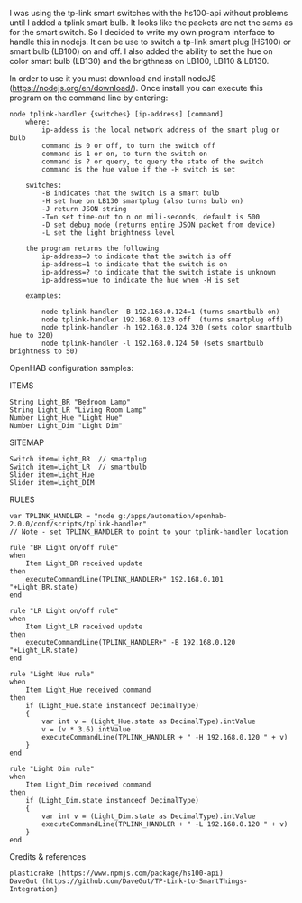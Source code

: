 I was using the tp-link smart switches with the hs100-api without problems until I added a tplink smart bulb.
It looks like the packets are not the sams as for the smart switch. So I decided to write my own
program interface to handle this in nodejs. It can be use to switch a tp-link smart plug (HS100) or 
smart bulb (LB100) on and off. I also added the ability to set the hue on color smart bulb (LB130)
and the brigthness on LB100, LB110 & LB130.

In order to use it you must download and install nodeJS (https://nodejs.org/en/download/).
Once install you can execute this program on the command line by entering:

	node tplink-handler {switches} [ip-address] [command] 
		where:
			ip-addess is the local network address of the smart plug or bulb
			command is 0 or off, to turn the switch off
			command is 1 or on, to turn the switch on
			command is ? or query, to query the state of the switch
			command is the hue value if the -H switch is set

		switches:	
			-B indicates that the switch is a smart bulb
			-H set hue on LB130 smartplug (also turns bulb on)
			-J return JSON string
			-T=n set time-out to n on mili-seconds, default is 500
			-D set debug mode (returns entire JSON packet from device)
			-L set the light brightness level 
			
		the program returns the following
			ip-address=0 to indicate that the switch is off
			ip-address=1 to indicate that the switch is on
			ip-address=? to indicate that the switch istate is unknown
			ip-address=hue to indicate the hue when -H is set

		examples:

			node tplink-handler -B 192.168.0.124=1 (turns smartbulb on) 
			node tplink-handler 192.168.0.123 off  (turns smartplug off)
			node tplink-handler -h 192.168.0.124 320 (sets color smartbulb hue to 320)
			node tplink-handler -l 192.168.0.124 50 (sets smartbulb brightness to 50)

OpenHAB configuration samples:
			
ITEMS

	String Light_BR "Bedroom Lamp" 
	String Light_LR "Living Room Lamp" 
    Number Light_Hue "Light Hue"   
    Number Light_Dim "Light Dim"   

SITEMAP

	Switch item=Light_BR  // smartplug
	Switch item=Light_LR  // smartbulb 
    Slider item=Light_Hue 
    Slider item=Light_DIM 

RULES

    var TPLINK_HANDLER = "node g:/apps/automation/openhab-2.0.0/conf/scripts/tplink-handler"
    // Note - set TPLINK_HANDLER to point to your tplink-handler location 

	rule "BR Light on/off rule"
	when 
		Item Light_BR received update
	then
		executeCommandLine(TPLINK_HANDLER+" 192.168.0.101 "+Light_BR.state)
	end

	rule "LR Light on/off rule"
	when 
		Item Light_LR received update
	then
		executeCommandLine(TPLINK_HANDLER+" -B 192.168.0.120 "+Light_LR.state)
	end

	rule "Light Hue rule"
	when 
		Item Light_Hue received command
	then
		if (Light_Hue.state instanceof DecimalType) 
		{
			var int v = (Light_Hue.state as DecimalType).intValue
			v = (v * 3.6).intValue 
			executeCommandLine(TPLINK_HANDLER + " -H 192.168.0.120 " + v)
		}
	end

	rule "Light Dim rule"
	when 
		Item Light_Dim received command
	then
		if (Light_Dim.state instanceof DecimalType) 
		{
			var int v = (Light_Dim.state as DecimalType).intValue
			executeCommandLine(TPLINK_HANDLER + " -L 192.168.0.120 " + v)
		}
	end

Credits & references	

	plasticrake (https://www.npmjs.com/package/hs100-api)
	DaveGut (https://github.com/DaveGut/TP-Link-to-SmartThings-Integration}
